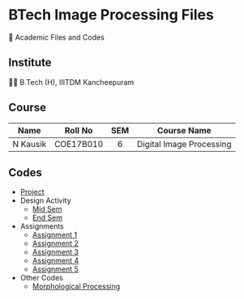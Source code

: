 # BTech Image Processing Files

📖 Academic Files and Codes

## Institute

🧑‍🎓 B.Tech (H), IIITDM Kancheepuram

## Course

|    Name    |   Roll No   | SEM |       Course Name        |
| :--------: | :---------: | :-: | :----------------------: |
|  N Kausik  |  COE17B010  |  6  | Digital Image Processing |

## Codes

 - [Project](Project/)
  - Design Activity
    - [Mid Sem](DesignActivity/MidSem/)
    - [End Sem](DesignActivity/EndSem/)
 - Assignments
    - [Assignment 1](Assignments/Assignment1/)
    - [Assignment 2](Assignments/Assignment2/)
    - [Assignment 3](Assignments/Assignment3/)
    - [Assignment 4](Assignments/Assignment4/)
    - [Assignment 5](Assignments/Assignment5/)
 - Other Codes
    - [Morphological Processing](OtherCodes/MorphologicalProcessing/MorphologicalProcessing.py)
